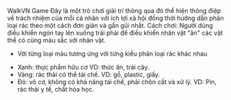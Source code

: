 WalkVN Game
Đây là một trò chơi giải trí thông qua đó thể hiện thông điệp về trách nhiệm của mỗi cá nhân với ích lợi xã hội đồng thời hướng dẫn phân loại rác theo một cách đơn giản và gần gũi nhất. 
Cách chơi:  Người dùng điều khiển ngón tay lên xuống trái phải để điều khiển nhân vật "ăn" các vật thể có cùng màu sắc với nhân vật.
* Với từng loại màu tương ứng với từng kiểu phân loại rác khác nhau  
+ Xanh: thực phẩm hữu cơ VD: thức ăn, trái cây. 
+ Vàng: rác thải có thể tái chế. VD: gỗ, plastic, giấy.
+ Đỏ: vô cơ, không có khả năng tái chế, phải chôn cất và xử lý. VD: Pin, rác thải y tế, chất hóa học.
